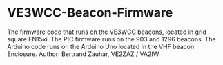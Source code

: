 # VE3WCC-Beacon-Firmware
The firmware code that runs on the VE3WCC beacons, located in grid square FN15xi.
The PIC firmware runs on the 903 and 1296 beacons. The Arduino code runs on the Arduino Uno located in the VHF beacon Enclosure.
Author: Bertrand Zauhar, VE2ZAZ / VA2IW
